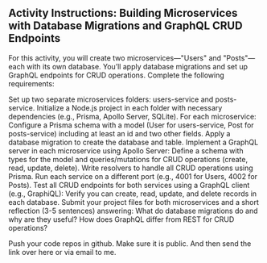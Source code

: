 ## Activity Instructions: Building Microservices with Database Migrations and GraphQL CRUD Endpoints

For this activity, you will create two microservices—"Users" and "Posts"—each with its own database. You’ll apply database migrations and set up GraphQL endpoints for CRUD operations. Complete the following requirements:

Set up two separate microservices folders: users-service and posts-service.
Initialize a Node.js project in each folder with necessary dependencies (e.g., Prisma, Apollo Server, SQLite).
For each microservice:
Configure a Prisma schema with a model (User for users-service, Post for posts-service) including at least an id and two other fields.
Apply a database migration to create the database and table.
Implement a GraphQL server in each microservice using Apollo Server:
Define a schema with types for the model and queries/mutations for CRUD operations (create, read, update, delete).
Write resolvers to handle all CRUD operations using Prisma.
Run each service on a different port (e.g., 4001 for Users, 4002 for Posts).
Test all CRUD endpoints for both services using a GraphQL client (e.g., GraphiQL):
Verify you can create, read, update, and delete records in each database.
Submit your project files for both microservices and a short reflection (3-5 sentences) answering:
What do database migrations do and why are they useful?
How does GraphQL differ from REST for CRUD operations?

Push your code repos in github. Make sure it is public. And then send the link over here or via email to me.
